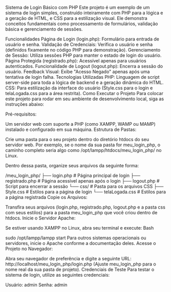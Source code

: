 Sistema de Login Básico com PHP
Este projeto é um exemplo de um sistema de login simples, construído inteiramente com PHP para a lógica e a geração de HTML, e CSS para a estilização visual. Ele demonstra conceitos fundamentais como processamento de formulários, validação básica e gerenciamento de sessões.

Funcionalidades
Página de Login (login.php): Formulário para entrada de usuário e senha.
Validação de Credenciais: Verifica o usuário e senha (definidos fixamente no código PHP para demonstração).
Gerenciamento de Sessão: Utiliza sessões PHP para manter o estado de login do usuário.
Página Protegida (registrado.php): Acessível apenas para usuários autenticados.
Funcionalidade de Logout (logout.php): Encerra a sessão do usuário.
Feedback Visual: Exibe "Acesso Negado" apenas após uma tentativa de login falha.
Tecnologias Utilizadas
PHP: Linguagem de script server-side para toda a lógica de backend e a geração dinâmica do HTML.
CSS: Para estilização da interface do usuário (Style.css para o login e telaLogada.css para a área restrita).
Como Executar o Projeto
Para colocar este projeto para rodar em seu ambiente de desenvolvimento local, siga as instruções abaixo:

Pré-requisitos:

Um servidor web com suporte a PHP (como XAMPP, WAMP ou MAMP) instalado e configurado em sua máquina.
Estrutura de Pastas:

Crie uma pasta para o seu projeto dentro do diretório htdocs do seu servidor web. Por exemplo, se o nome da sua pasta for meu_login_php, o caminho completo seria algo como /opt/lampp/htdocs/meu_login_php/ no Linux.

Dentro dessa pasta, organize seus arquivos da seguinte forma:

/meu_login_php/
├── login.php           # Página principal de login
├── registrado.php      # Página acessível apenas após o login
├── logout.php          # Script para encerrar a sessão
└── css/                # Pasta para os arquivos CSS
    ├── Style.css       # Estilos para a página de login
    └── telaLogada.css  # Estilos para a página registrada
Copie os Arquivos:

Transfira seus arquivos (login.php, registrado.php, logout.php e a pasta css com seus estilos) para a pasta meu_login_php que você criou dentro de htdocs.
Inicie o Servidor Apache:

Se estiver usando XAMPP no Linux, abra seu terminal e execute:
Bash

sudo /opt/lampp/lampp start
Para outros sistemas operacionais ou servidores, inicie o Apache conforme a documentação deles.
Acesse o Projeto no Navegador:

Abra seu navegador de preferência e digite a seguinte URL:
http://localhost/meu_login_php/login.php
(Ajuste meu_login_php para o nome real da sua pasta de projeto).
Credenciais de Teste
Para testar o sistema de login, utilize as seguintes credenciais:

Usuário: admin
Senha: admin
